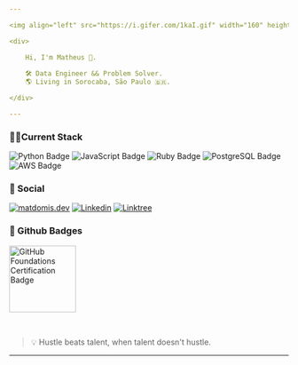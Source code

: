 ```yaml
---

<img align="left" src="https://i.gifer.com/1kaI.gif" width="160" height="110">

<div>

    Hi, I'm Matheus 🥷.
    
    🛠️ Data Engineer && Problem Solver.
    🌎 Living in Sorocaba, São Paulo 🇧🇷.

</div>

---
```


### 👨‍💻Current Stack

<div>
  <img src="https://img.shields.io/badge/Python-FFD43B?style=for-the-badge&logo=python&logoColor=blue" alt="Python Badge">
  <img src="https://img.shields.io/badge/JavaScript-323330?style=for-the-badge&logo=javascript&logoColor=F7DF1E" alt="JavaScript Badge">
  <img src="https://img.shields.io/badge/Ruby-CC342D?style=for-the-badge&logo=ruby&logoColor=white" alt="Ruby Badge">
  <img src="https://img.shields.io/badge/PostgreSQL-316192?style=for-the-badge&logo=postgresql&logoColor=white" alt="PostgreSQL Badge">
  <img src="https://img.shields.io/badge/Amazon_Web_Services-FF9900?style=for-the-badge&logo=amazonwebservices&logoColor=white" alt="AWS Badge">
</div>




### 🔗 Social


[![matdomis.dev](https://img.shields.io/badge/website-000000?style=for-the-badge&logo=About.me&logoColor=white)](https://matdomis.dev)
[![Linkedin](https://img.shields.io/badge/LinkedIn-0077B5?style=for-the-badge&logo=linkedin&logoColor=white
)](https://www.linkedin.com/in/itsmespiazzy/)
[![Linktree](https://img.shields.io/badge/Linktree-34A853?style=for-the-badge&logo=linktree&logoColor=white)](#)



### 🌟 Github Badges

<p align="left" target="_blank">
    <a href="https://www.credly.com/badges/77398085-0971-4cca-b14e-0cf74d0ee167/public_url" target="_blank">
        <img src="https://images.credly.com/size/340x340/images/024d0122-724d-4c5a-bd83-cfe3c4b7a073/image.png" alt="GitHub Foundations Certification Badge" height="120" width="120">
    </a>
</p>

<br>

> 💡 Hustle beats talent, when talent doesn't hustle.

---
